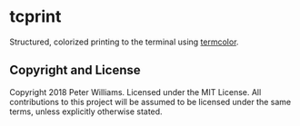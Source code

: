 # tcprint

Structured, colorized printing to the terminal using
[termcolor](https://github.com/BurntSushi/termcolor).


## Copyright and License

Copyright 2018 Peter Williams. Licensed under the MIT License. All
contributions to this project will be assumed to be licensed under the same
terms, unless explicitly otherwise stated.
